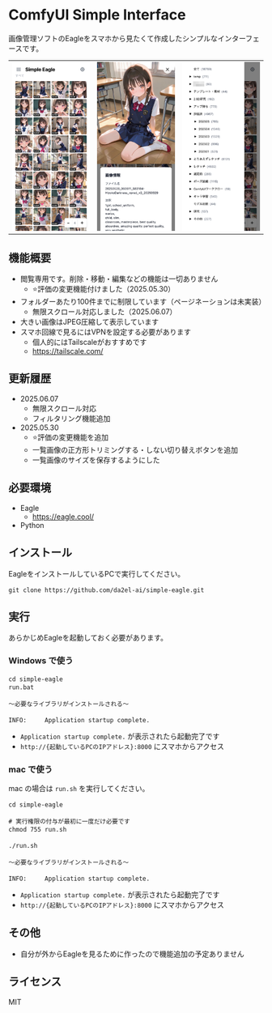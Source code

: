 # ComfyUI Simple Interface

画像管理ソフトのEagleをスマホから見たくて作成したシンプルなインターフェースです。

<table>
  <tr>
    <td><img src="img/screen_1.png" width="200"></td>
    <td><img src="img/screen_2.png" width="200"></td>
    <td><img src="img/screen_3.png" width="200"></td>
  </tr>
</table>

## 機能概要
- 閲覧専用です。削除・移動・編集などの機能は一切ありません
  - ⭐️評価の変更機能付けました（2025.05.30）
- フォルダーあたり100件までに制限しています（ページネーションは未実装）
  - 無限スクロール対応しました（2025.06.07）
- 大きい画像はJPEG圧縮して表示しています
- スマホ回線で見るにはVPNを設定する必要があります
  - 個人的にはTailscaleがおすすめです
  - https://tailscale.com/


## 更新履歴

- 2025.06.07
  - 無限スクロール対応
  - フィルタリング機能追加
- 2025.05.30
  - ⭐️評価の変更機能を追加
  - 一覧画像の正方形トリミングする・しない切り替えボタンを追加
  - 一覧画像のサイズを保存するようにした


## 必要環境

- Eagle
  - https://eagle.cool/
- Python


## インストール

EagleをインストールしているPCで実行してください。

```
git clone https://github.com/da2el-ai/simple-eagle.git
```

## 実行

あらかじめEagleを起動しておく必要があります。

### Windows で使う

```
cd simple-eagle
run.bat

〜必要なライブラリがインストールされる〜

INFO:     Application startup complete.
```

- `Application startup complete.` が表示されたら起動完了です
- `http://{起動しているPCのIPアドレス}:8000` にスマホからアクセス

### mac で使う

mac の場合は `run.sh` を実行してください。

```
cd simple-eagle

# 実行権限の付与が最初に一度だけ必要です
chmod 755 run.sh

./run.sh

〜必要なライブラリがインストールされる〜

INFO:     Application startup complete.
```

- `Application startup complete.` が表示されたら起動完了です
- `http://{起動しているPCのIPアドレス}:8000` にスマホからアクセス


## その他

- 自分が外からEagleを見るために作ったので機能追加の予定ありません


## ライセンス

MIT
